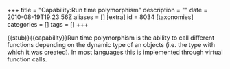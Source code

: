+++
title = "Capability:Run time polymorphism"
description = ""
date = 2010-08-19T19:23:56Z
aliases = []
[extra]
id = 8034
[taxonomies]
categories = []
tags = []
+++

{{stub}}{{capability}}Run time polymorphism is the ability to call different functions depending on the dynamic type of an objects (i.e. the type with which it was created). In most languages this is implemented through virtual function calls.
